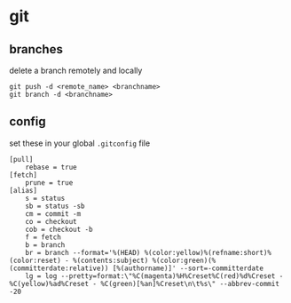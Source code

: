 # git

## branches
delete a branch remotely and locally
```
git push -d <remote_name> <branchname>
git branch -d <branchname>
```


## config
set these in your global `.gitconfig` file
```
[pull]
    rebase = true
[fetch]
    prune = true
[alias]
    s = status
    sb = status -sb
    cm = commit -m
    co = checkout
    cob = checkout -b
    f = fetch
    b = branch
    br = branch --format='%(HEAD) %(color:yellow)%(refname:short)%(color:reset) - %(contents:subject) %(color:green)(%(committerdate:relative)) [%(authorname)]' --sort=-committerdate
    lg = log --pretty=format:\"%C(magenta)%H%Creset%C(red)%d%Creset - %C(yellow)%ad%Creset - %C(green)[%an]%Creset\n\t%s\" --abbrev-commit -20
```
